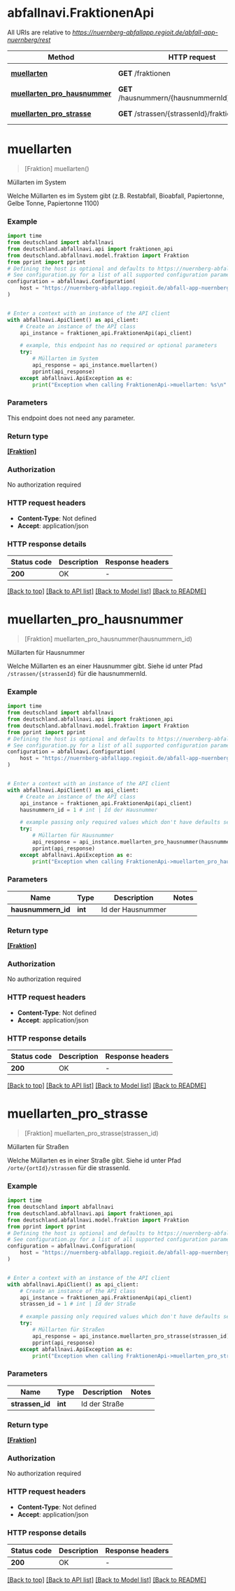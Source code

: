 # abfallnavi.FraktionenApi

All URIs are relative to *https://nuernberg-abfallapp.regioit.de/abfall-app-nuernberg/rest*

Method | HTTP request | Description
------------- | ------------- | -------------
[**muellarten**](FraktionenApi.md#muellarten) | **GET** /fraktionen | Müllarten im System
[**muellarten_pro_hausnummer**](FraktionenApi.md#muellarten_pro_hausnummer) | **GET** /hausnummern/{hausnummernId}/fraktionen | Müllarten für Hausnummer
[**muellarten_pro_strasse**](FraktionenApi.md#muellarten_pro_strasse) | **GET** /strassen/{strassenId}/fraktionen | Müllarten für Straßen


# **muellarten**
> [Fraktion] muellarten()

Müllarten im System

Welche Müllarten es im System gibt (z.B. Restabfall, Bioabfall, Papiertonne, Gelbe Tonne, Papiertonne 1100)

### Example


```python
import time
from deutschland import abfallnavi
from deutschland.abfallnavi.api import fraktionen_api
from deutschland.abfallnavi.model.fraktion import Fraktion
from pprint import pprint
# Defining the host is optional and defaults to https://nuernberg-abfallapp.regioit.de/abfall-app-nuernberg/rest
# See configuration.py for a list of all supported configuration parameters.
configuration = abfallnavi.Configuration(
    host = "https://nuernberg-abfallapp.regioit.de/abfall-app-nuernberg/rest"
)


# Enter a context with an instance of the API client
with abfallnavi.ApiClient() as api_client:
    # Create an instance of the API class
    api_instance = fraktionen_api.FraktionenApi(api_client)

    # example, this endpoint has no required or optional parameters
    try:
        # Müllarten im System
        api_response = api_instance.muellarten()
        pprint(api_response)
    except abfallnavi.ApiException as e:
        print("Exception when calling FraktionenApi->muellarten: %s\n" % e)
```


### Parameters
This endpoint does not need any parameter.

### Return type

[**[Fraktion]**](Fraktion.md)

### Authorization

No authorization required

### HTTP request headers

 - **Content-Type**: Not defined
 - **Accept**: application/json


### HTTP response details

| Status code | Description | Response headers |
|-------------|-------------|------------------|
**200** | OK |  -  |

[[Back to top]](#) [[Back to API list]](../README.md#documentation-for-api-endpoints) [[Back to Model list]](../README.md#documentation-for-models) [[Back to README]](../README.md)

# **muellarten_pro_hausnummer**
> [Fraktion] muellarten_pro_hausnummer(hausnummern_id)

Müllarten für Hausnummer

Welche Müllarten es an einer Hausnummer gibt. Siehe id unter Pfad `/strassen/{strassenId}` für die hausnummernId.

### Example


```python
import time
from deutschland import abfallnavi
from deutschland.abfallnavi.api import fraktionen_api
from deutschland.abfallnavi.model.fraktion import Fraktion
from pprint import pprint
# Defining the host is optional and defaults to https://nuernberg-abfallapp.regioit.de/abfall-app-nuernberg/rest
# See configuration.py for a list of all supported configuration parameters.
configuration = abfallnavi.Configuration(
    host = "https://nuernberg-abfallapp.regioit.de/abfall-app-nuernberg/rest"
)


# Enter a context with an instance of the API client
with abfallnavi.ApiClient() as api_client:
    # Create an instance of the API class
    api_instance = fraktionen_api.FraktionenApi(api_client)
    hausnummern_id = 1 # int | Id der Hausnummer

    # example passing only required values which don't have defaults set
    try:
        # Müllarten für Hausnummer
        api_response = api_instance.muellarten_pro_hausnummer(hausnummern_id)
        pprint(api_response)
    except abfallnavi.ApiException as e:
        print("Exception when calling FraktionenApi->muellarten_pro_hausnummer: %s\n" % e)
```


### Parameters

Name | Type | Description  | Notes
------------- | ------------- | ------------- | -------------
 **hausnummern_id** | **int**| Id der Hausnummer |

### Return type

[**[Fraktion]**](Fraktion.md)

### Authorization

No authorization required

### HTTP request headers

 - **Content-Type**: Not defined
 - **Accept**: application/json


### HTTP response details

| Status code | Description | Response headers |
|-------------|-------------|------------------|
**200** | OK |  -  |

[[Back to top]](#) [[Back to API list]](../README.md#documentation-for-api-endpoints) [[Back to Model list]](../README.md#documentation-for-models) [[Back to README]](../README.md)

# **muellarten_pro_strasse**
> [Fraktion] muellarten_pro_strasse(strassen_id)

Müllarten für Straßen

Welche Müllarten es in einer Straße gibt. Siehe id unter Pfad `/orte/{ortId}/strassen` für die strassenId.

### Example


```python
import time
from deutschland import abfallnavi
from deutschland.abfallnavi.api import fraktionen_api
from deutschland.abfallnavi.model.fraktion import Fraktion
from pprint import pprint
# Defining the host is optional and defaults to https://nuernberg-abfallapp.regioit.de/abfall-app-nuernberg/rest
# See configuration.py for a list of all supported configuration parameters.
configuration = abfallnavi.Configuration(
    host = "https://nuernberg-abfallapp.regioit.de/abfall-app-nuernberg/rest"
)


# Enter a context with an instance of the API client
with abfallnavi.ApiClient() as api_client:
    # Create an instance of the API class
    api_instance = fraktionen_api.FraktionenApi(api_client)
    strassen_id = 1 # int | Id der Straße

    # example passing only required values which don't have defaults set
    try:
        # Müllarten für Straßen
        api_response = api_instance.muellarten_pro_strasse(strassen_id)
        pprint(api_response)
    except abfallnavi.ApiException as e:
        print("Exception when calling FraktionenApi->muellarten_pro_strasse: %s\n" % e)
```


### Parameters

Name | Type | Description  | Notes
------------- | ------------- | ------------- | -------------
 **strassen_id** | **int**| Id der Straße |

### Return type

[**[Fraktion]**](Fraktion.md)

### Authorization

No authorization required

### HTTP request headers

 - **Content-Type**: Not defined
 - **Accept**: application/json


### HTTP response details

| Status code | Description | Response headers |
|-------------|-------------|------------------|
**200** | OK |  -  |

[[Back to top]](#) [[Back to API list]](../README.md#documentation-for-api-endpoints) [[Back to Model list]](../README.md#documentation-for-models) [[Back to README]](../README.md)

